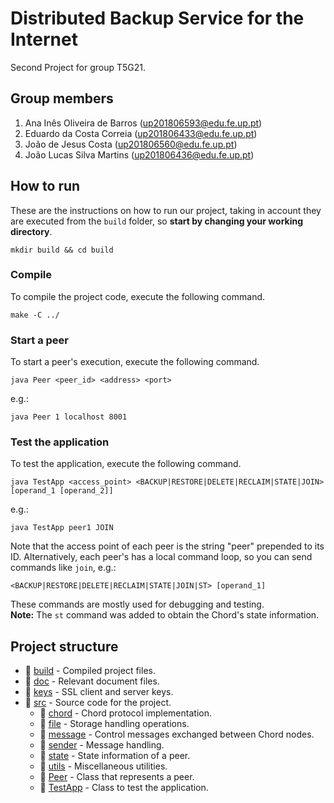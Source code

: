 # Distributed Backup Service for the Internet

Second Project for group T5G21.

## Group members

1. Ana Inês Oliveira de Barros (up201806593@edu.fe.up.pt)
2. Eduardo da Costa Correia (up201806433@edu.fe.up.pt)
3. João de Jesus Costa (up201806560@edu.fe.up.pt)
4. João Lucas Silva Martins (up201806436@edu.fe.up.pt)

## How to run

These are the instructions on how to run our project, taking in account they are
executed from the `build` folder, so **start by changing your working
directory**.

```shell
mkdir build && cd build
```

### Compile

To compile the project code, execute the following command.

```shell
make -C ../
```

### Start a peer

To start a peer's execution, execute the following command.

```shell
java Peer <peer_id> <address> <port>
```

e.g.:

```shell
java Peer 1 localhost 8001
```

### Test the application

To test the application, execute the following command.

```shell
java TestApp <access_point> <BACKUP|RESTORE|DELETE|RECLAIM|STATE|JOIN> [operand_1 [operand_2]]
```

e.g.:

```shell
java TestApp peer1 JOIN
```

Note that the access point of each peer is the string "peer" prepended to its
ID. Alternatively, each peer's has a local command loop, so you can send
commands like `join`, e.g.:

```shell
<BACKUP|RESTORE|DELETE|RECLAIM|STATE|JOIN|ST> [operand_1]
```

These commands are mostly used for debugging and testing.  
**Note:** The `st` command was added to obtain the Chord's state information.

## Project structure

- 📂 [build](build) - Compiled project files.
- 📂 [doc](doc) - Relevant document files.
- 📂 [keys](keys) - SSL client and server keys.
- 📂 [src](src) - Source code for the project.
  - 📂 [chord](src/chord) - Chord protocol implementation.
  - 📂 [file](src/file) - Storage handling operations.
  - 📂 [message](src/message) - Control messages exchanged between Chord nodes.
  - 📂 [sender](src/sender) - Message handling.
  - 📂 [state](src/state) - State information of a peer.
  - 📂 [utils](src/utils) - Miscellaneous utilities.
  - 📄 [Peer](src/Peer.java) - Class that represents a peer.
  - 📄 [TestApp](src/TestApp.java) - Class to test the application.
